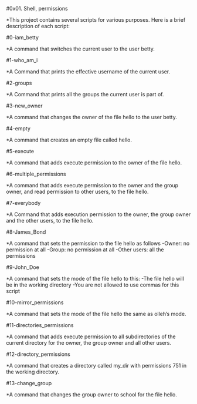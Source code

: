 #0x01. Shell, permissions

*This project contains several scripts for various purposes. Here is a brief description of each script: 

#0-iam_betty

*A command that switches the current user to the user betty.

#1-who_am_i

*A Command that prints the effective username of the current user.

#2-groups

*A Command that prints all the groups the current user is part of.

#3-new_owner

*A command that changes the owner of the file hello to the user betty.

#4-empty

*A command that creates an empty file called hello.

#5-execute

*A command that adds execute permission to the owner of the file hello.

#6-multiple_permissions

*A command that adds execute permission to the owner and the group owner, and read permission to other users, to the file hello.

#7-everybody

*A Command that adds execution permission to the owner, the group owner and the other users, to the file hello.

#8-James_Bond

*A command that sets the permission to the file hello as follows
 -Owner: no permission at all
 -Group: no permission at all
 -Other users: all the permissions

#9-John_Doe

*A command that sets the mode of the file hello to this:
 -The file hello will be in the working directory
 -You are not allowed to use commas for this script

#10-mirror_permissions

*A command that sets the mode of the file hello the same as olleh’s mode.

#11-directories_permissions

*A command that adds execute permission to all subdirectories of the current directory for the owner, the group owner and all other users.

#12-directory_permissions

*A command that creates a directory called my_dir with permissions 751 in the working directory.

#13-change_group

*A command that changes the group owner to school for the file hello.




